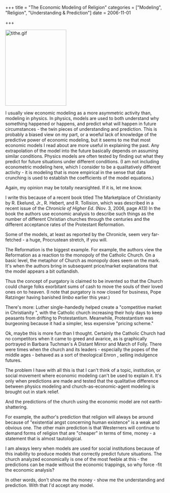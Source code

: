 +++
title = "The Economic Modeling of Religion"
categories = ["Modeling", "Religion", "Understanding & Prediction"]
date = 2006-11-01


+++


<img src="https://www.fractalog.com/gif/tithe.gif" alt="tithe.gif" style="width: 192px; height: 239px;" />

I usually view economic modeling as a more asymmetric activity than, modeling in physics. In physics, models are used to both understand why something happened or happens, and predict what will happen in future circumstances - the twin pieces of understanding and prediction. This is probably a biased view on my part, or a woeful lack of knowledge of the predictive power of economic modeling, but it seems to me that most economic models I read about are more useful in explaining the past. Any extrapolation of the model into the future basically depends on assuming similar conditions. Physics models are often tested by finding out what they predict for future situations under different conditions. (I am not including econometric modeling here, which I consider to be a qualitatively different activity - it is modeling that is more empirical in the sense that data crunching is used to establish the coefficients of the model equations.)
   
Again, my opinion may be totally nearsighted. If it is, let me know.
   
I write this because of a recent book titled The Marketplace of Christianity by R. Ekelund, Jr., R. Hebert, and R. Tollision, which was described in a recent issue of the <em>Chronicle of Higher Ed</em>. (Nov. 3, 2006, page A13) In the book the authors use economic analysis to describe such things as the number of different Christian churches through the centuries and the different acceptance rates of the Protestant Reformation. 
   
Some of the models, at least as reported by the Chronicle, seem very far-fetched - a huge, Procrustean stretch, if you will.
   
The Reformation is the biggest example. For example, the authors view the Reformation as a reaction to the monopoly of the Catholic Church. On a basic level, the metaphor of Church as monopoly does seem on the mark. It's when the authors bring in subsequent price/market explanations that the model appears a bit outlandish.
   
Thus the concept of purgatory is claimed to be invented so that the Church could charge folks exorbitant sums of cash to move the souls of their loved ones on to heaven. (I note that purgatory is now closed for business, Pope Ratzinger having banished <em>limbo </em>earlier this year.)
   
There's more: Luther single-handedly helped create a &quot;competitive market in Christianity &quot;, with the Catholic church increasing their holy days to keep peasants from drifting to Protestantism. Meanwhile, Protestantism was burgeoning because it had a simpler, less expensive &quot;pricing scheme.&quot;
   
Ok, maybe this is more fun than I thought. Certainly the Catholic Church had no competitors when it came to greed and avarice, as is graphically portrayed in Barbara Tuchman's A Distant Mirror and March of Folly. There were times when the church and its leaders - especially the popes of the middle ages - behaved as a sort of theological Enron , selling indulgence futures.
   
The problem I have with all this is that I can't think of a topic, institution, or social movement where economic modeling can't be used to explain it. It's only when predictions are made and tested that the qualitative difference between physics modeling and church-as-economic-agent modeling is brought out in stark relief.
   
And the predictions of the church using the economic model are not earth-shattering. 
   
For example, the author's prediction that religion will always be around because of &quot;existential angst concerning human existence&quot; is a weak and obvious one. The other main prediction is that Westerners will continue to demand forms of religion that are &quot;cheaper&quot; in terms of time, money - a statement that is almost tautological.
   
I am always leery when models are used for social institutions because of this inability to produce models that correctly predict future situations. The church analyzed economically is one of the most feeble at this - the predictions can be made without the economic trappings, so why force -fit the economic analysis?
   
In other words, don't show me the money - show me the understanding and prediction. With that I'd accept any model.
